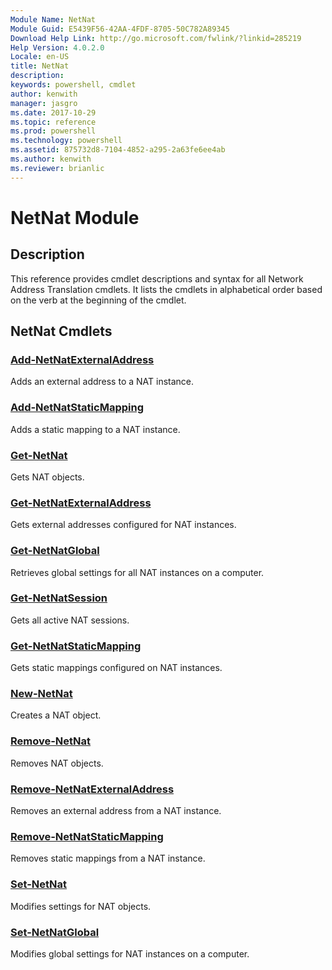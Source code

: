 ```yaml
---
Module Name: NetNat
Module Guid: E5439F56-42AA-4FDF-8705-50C782A89345
Download Help Link: http://go.microsoft.com/fwlink/?linkid=285219
Help Version: 4.0.2.0
Locale: en-US
title: NetNat
description: 
keywords: powershell, cmdlet
author: kenwith
manager: jasgro
ms.date: 2017-10-29
ms.topic: reference
ms.prod: powershell
ms.technology: powershell
ms.assetid: 875732d8-7104-4852-a295-2a63fe6ee4ab
ms.author: kenwith
ms.reviewer: brianlic
---
```


# NetNat Module
## Description
This reference provides cmdlet descriptions and syntax for all Network Address Translation cmdlets. It lists the cmdlets in alphabetical order based on the verb at the beginning of the cmdlet.

## NetNat Cmdlets
### [Add-NetNatExternalAddress](./Add-NetNatExternalAddress.md)
Adds an external address to a NAT instance.

### [Add-NetNatStaticMapping](./Add-NetNatStaticMapping.md)
Adds a static mapping to a NAT instance.

### [Get-NetNat](./Get-NetNat.md)
Gets NAT objects.

### [Get-NetNatExternalAddress](./Get-NetNatExternalAddress.md)
Gets external addresses configured for NAT instances.

### [Get-NetNatGlobal](./Get-NetNatGlobal.md)
Retrieves global settings for all NAT instances on a computer.

### [Get-NetNatSession](./Get-NetNatSession.md)
Gets all active NAT sessions.

### [Get-NetNatStaticMapping](./Get-NetNatStaticMapping.md)
Gets static mappings configured on NAT instances.

### [New-NetNat](./New-NetNat.md)
Creates a NAT object.

### [Remove-NetNat](./Remove-NetNat.md)
Removes NAT objects.

### [Remove-NetNatExternalAddress](./Remove-NetNatExternalAddress.md)
Removes an external address from a NAT instance.

### [Remove-NetNatStaticMapping](./Remove-NetNatStaticMapping.md)
Removes static mappings from a NAT instance.

### [Set-NetNat](./Set-NetNat.md)
Modifies settings for NAT objects.

### [Set-NetNatGlobal](./Set-NetNatGlobal.md)
Modifies global settings for NAT instances on a computer.

